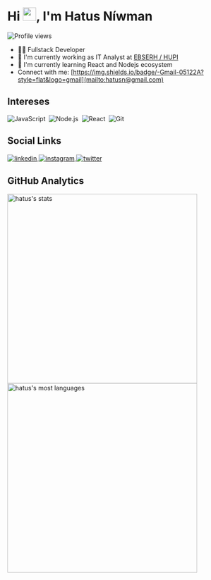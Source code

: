 <h1 align="left">Hi <img src="https://raw.githubusercontent.com/kaueMarques/kaueMarques/master/hi.gif" width="30px">, I'm Hatus Níwman</h1>
<p align="left"> <img src="https://komarev.com/ghpvc/?username=hatus&color=brightgreen&style=plastic" alt="Profile views" /> </p>

- 👨‍💻 Fullstack Developer
- 🔭 I'm currently working as IT Analyst at [EBSERH / HUPI](https://www.gov.br/ebserh/pt-br/hospitais-universitarios/regiao-nordeste/hu-ufpi)
- 📕 I'm currently learning React and Nodejs ecosystem
- Connect with me: [https://img.shields.io/badge/-Gmail-05122A?style=flat&logo=gmail](mailto:hatusn@gmail.com)

## Intereses

![JavaScript](https://img.shields.io/badge/-JavaScript-05122A?style=plastic&logo=javascript)&nbsp;
![Node.js](https://img.shields.io/badge/-Node.js-05122A?style=plastic&logo=node.js)&nbsp;
![React](https://img.shields.io/badge/-React-05122A?style=plastic&logo=react)&nbsp;
![Git](https://img.shields.io/badge/-Git-05122A?style=plastic&logo=git)&nbsp;


## Social Links

<a href="https://linkedin.com/in/hatus" target="_blank">
  <img align="center" src="https://img.shields.io/badge/-hatus-05122A?style=flat&logo=linkedin" alt="linkedin"/>
</a>
<a href="https://instagram.com/hatus" target="_blank">
 <img align="center" src="https://img.shields.io/badge/-hatus-05122A?style=flat&logo=instagram" alt="instagram"/>
</a>
<a href="https://twitter.com/hatus" target="_blank">
  <img align="center" src="https://img.shields.io/badge/-hatus-05122A?style=flat&logo=twitter" alt="twitter"/>  
</a>

## GitHub Analytics

<p align="left">
<img width="430em" src="https://github-readme-stats.vercel.app/api?username=hatus&show_icons=true&theme=merko" alt="hatus's stats"/>
<img width="430em" src="https://github-readme-stats.vercel.app/api/top-langs/?username=hatus&layout=compact&theme=merko" alt="hatus's most languages"/>
</p>
